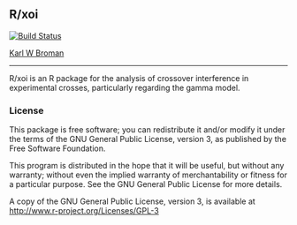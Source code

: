 ## R/xoi

[![Build Status](https://travis-ci.org/kbroman/xoi.svg?branch=master)](https://travis-ci.org/kbroman/xoi)

[Karl W Broman](http://kbroman.org)

---

R/xoi is an R package for the analysis of crossover interference in
experimental crosses, particularly regarding the gamma model.

### License

This package is free software; you can redistribute it and/or modify it
under the terms of the GNU General Public License, version 3, as
published by the Free Software Foundation.

This program is distributed in the hope that it will be useful, but
without any warranty; without even the implied warranty of
merchantability or fitness for a particular purpose.  See the GNU
General Public License for more details.

A copy of the GNU General Public License, version 3, is available at
<http://www.r-project.org/Licenses/GPL-3>
